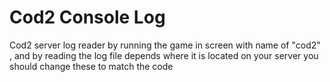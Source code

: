 # Cod2 Console Log
Cod2 server log reader
by running the game in screen with name of "cod2" , and by reading the log file depends where it is located on your server
you should change these to match the code
